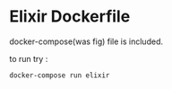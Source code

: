 Elixir Dockerfile
=================

docker-compose(was fig) file is included.

to run try :

`docker-compose run elixir`
